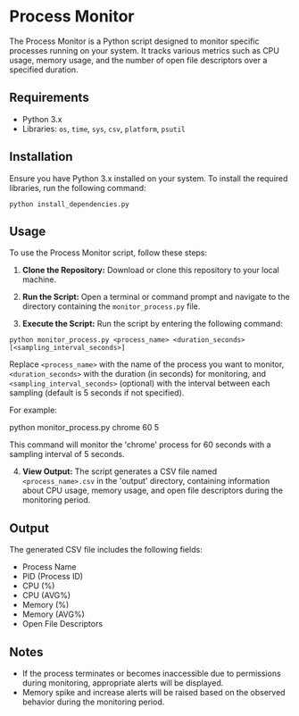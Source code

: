 # Process Monitor

The Process Monitor is a Python script designed to monitor specific processes running on your system. It tracks various metrics such as CPU usage, memory usage, and the number of open file descriptors over a specified duration.

## Requirements

- Python 3.x
- Libraries: `os`, `time`, `sys`, `csv`, `platform`, `psutil`

## Installation

Ensure you have Python 3.x installed on your system. To install the required libraries, run the following command:

`python install_dependencies.py`

## Usage

To use the Process Monitor script, follow these steps:

1. **Clone the Repository:** Download or clone this repository to your local machine.

2. **Run the Script:** Open a terminal or command prompt and navigate to the directory containing the `monitor_process.py` file.

3. **Execute the Script:** Run the script by entering the following command:

`python monitor_process.py <process_name> <duration_seconds> [<sampling_interval_seconds>]`

Replace `<process_name>` with the name of the process you want to monitor, `<duration_seconds>` with the duration (in seconds) for monitoring, and `<sampling_interval_seconds>` (optional) with the interval between each sampling (default is 5 seconds if not specified).

For example:

python monitor_process.py chrome 60 5

This command will monitor the 'chrome' process for 60 seconds with a sampling interval of 5 seconds.

4. **View Output:** The script generates a CSV file named `<process_name>.csv` in the 'output' directory, containing information about CPU usage, memory usage, and open file descriptors during the monitoring period.

## Output

The generated CSV file includes the following fields:

- Process Name
- PID (Process ID)
- CPU (%)
- CPU (AVG%)
- Memory (%)
- Memory (AVG%)
- Open File Descriptors

## Notes

- If the process terminates or becomes inaccessible due to permissions during monitoring, appropriate alerts will be displayed.
- Memory spike and increase alerts will be raised based on the observed behavior during the monitoring period.